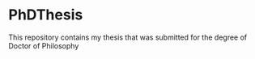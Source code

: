 # PhDThesis
This repository contains my thesis that was submitted for the degree of Doctor of Philosophy
